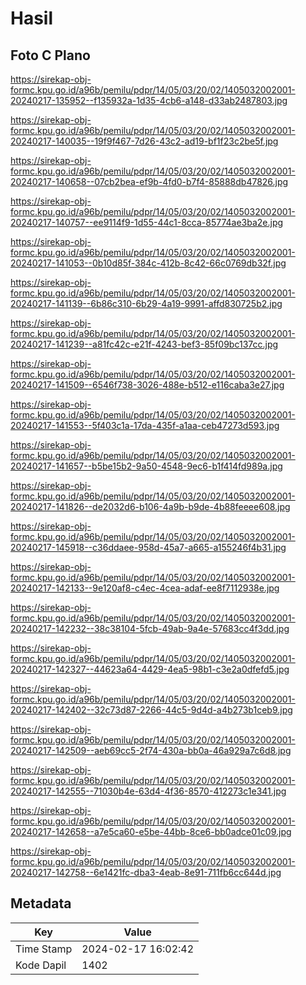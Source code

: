 # Hasil

## Foto C Plano

https://sirekap-obj-formc.kpu.go.id/a96b/pemilu/pdpr/14/05/03/20/02/1405032002001-20240217-135952--f135932a-1d35-4cb6-a148-d33ab2487803.jpg

https://sirekap-obj-formc.kpu.go.id/a96b/pemilu/pdpr/14/05/03/20/02/1405032002001-20240217-140035--19f9f467-7d26-43c2-ad19-bf1f23c2be5f.jpg

https://sirekap-obj-formc.kpu.go.id/a96b/pemilu/pdpr/14/05/03/20/02/1405032002001-20240217-140658--07cb2bea-ef9b-4fd0-b7f4-85888db47826.jpg

https://sirekap-obj-formc.kpu.go.id/a96b/pemilu/pdpr/14/05/03/20/02/1405032002001-20240217-140757--ee9114f9-1d55-44c1-8cca-85774ae3ba2e.jpg

https://sirekap-obj-formc.kpu.go.id/a96b/pemilu/pdpr/14/05/03/20/02/1405032002001-20240217-141053--0b10d85f-384c-412b-8c42-66c0769db32f.jpg

https://sirekap-obj-formc.kpu.go.id/a96b/pemilu/pdpr/14/05/03/20/02/1405032002001-20240217-141139--6b86c310-6b29-4a19-9991-affd830725b2.jpg

https://sirekap-obj-formc.kpu.go.id/a96b/pemilu/pdpr/14/05/03/20/02/1405032002001-20240217-141239--a81fc42c-e21f-4243-bef3-85f09bc137cc.jpg

https://sirekap-obj-formc.kpu.go.id/a96b/pemilu/pdpr/14/05/03/20/02/1405032002001-20240217-141509--6546f738-3026-488e-b512-e116caba3e27.jpg

https://sirekap-obj-formc.kpu.go.id/a96b/pemilu/pdpr/14/05/03/20/02/1405032002001-20240217-141553--5f403c1a-17da-435f-a1aa-ceb47273d593.jpg

https://sirekap-obj-formc.kpu.go.id/a96b/pemilu/pdpr/14/05/03/20/02/1405032002001-20240217-141657--b5be15b2-9a50-4548-9ec6-b1f414fd989a.jpg

https://sirekap-obj-formc.kpu.go.id/a96b/pemilu/pdpr/14/05/03/20/02/1405032002001-20240217-141826--de2032d6-b106-4a9b-b9de-4b88feeee608.jpg

https://sirekap-obj-formc.kpu.go.id/a96b/pemilu/pdpr/14/05/03/20/02/1405032002001-20240217-145918--c36ddaee-958d-45a7-a665-a155246f4b31.jpg

https://sirekap-obj-formc.kpu.go.id/a96b/pemilu/pdpr/14/05/03/20/02/1405032002001-20240217-142133--9e120af8-c4ec-4cea-adaf-ee8f7112938e.jpg

https://sirekap-obj-formc.kpu.go.id/a96b/pemilu/pdpr/14/05/03/20/02/1405032002001-20240217-142232--38c38104-5fcb-49ab-9a4e-57683cc4f3dd.jpg

https://sirekap-obj-formc.kpu.go.id/a96b/pemilu/pdpr/14/05/03/20/02/1405032002001-20240217-142327--44623a64-4429-4ea5-98b1-c3e2a0dfefd5.jpg

https://sirekap-obj-formc.kpu.go.id/a96b/pemilu/pdpr/14/05/03/20/02/1405032002001-20240217-142402--32c73d87-2266-44c5-9d4d-a4b273b1ceb9.jpg

https://sirekap-obj-formc.kpu.go.id/a96b/pemilu/pdpr/14/05/03/20/02/1405032002001-20240217-142509--aeb69cc5-2f74-430a-bb0a-46a929a7c6d8.jpg

https://sirekap-obj-formc.kpu.go.id/a96b/pemilu/pdpr/14/05/03/20/02/1405032002001-20240217-142555--71030b4e-63d4-4f36-8570-412273c1e341.jpg

https://sirekap-obj-formc.kpu.go.id/a96b/pemilu/pdpr/14/05/03/20/02/1405032002001-20240217-142658--a7e5ca60-e5be-44bb-8ce6-bb0adce01c09.jpg

https://sirekap-obj-formc.kpu.go.id/a96b/pemilu/pdpr/14/05/03/20/02/1405032002001-20240217-142758--6e1421fc-dba3-4eab-8e91-711fb6cc644d.jpg


## Metadata

| Key        | Value               |
| ---------- | ------------------- |
| Time Stamp | 2024-02-17 16:02:42 |
| Kode Dapil | 1402                |




